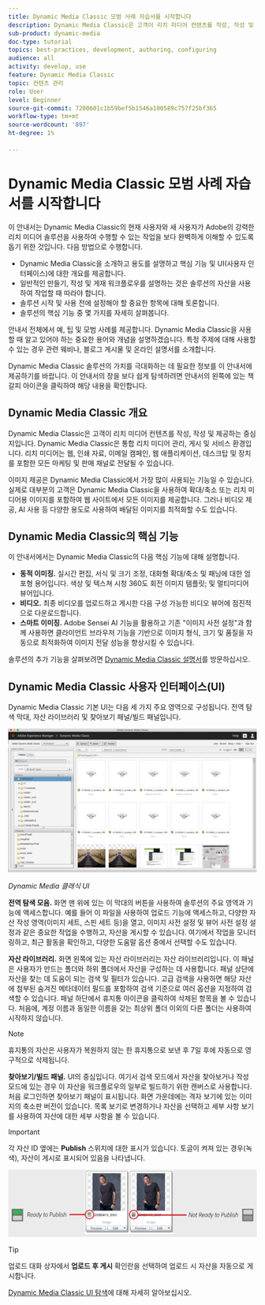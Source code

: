 ```yaml
---
title: Dynamic Media Classic 모범 사례 자습서를 시작합니다
description: Dynamic Media Classic은 고객이 리치 미디어 컨텐츠를 작성, 작성 및 제공하는 중심지입니다. Dynamic Media Classic의 현재 사용자와 새 사용자가 Adobe의 이 강력한 리치 미디어 솔루션을 사용하여 수행할 수 있는 작업을 보다 완벽하게 이해할 수 있도록 이 모범 사례 자습서가 만들어졌습니다. 이 자습서 부분에서는 Dynamic Media Classic이 무엇인지 알아보고 핵심 기능 및 사용자 인터페이스를 간략하게 살펴봅니다.
sub-product: dynamic-media
doc-type: tutorial
topics: best-practices, development, authoring, configuring
audience: all
activity: develop, use
feature: Dynamic Media Classic
topic: 컨텐츠 관리
role: User
level: Beginner
source-git-commit: 7200601c1b59bef5b1546a100589c757f25bf365
workflow-type: tm+mt
source-wordcount: '897'
ht-degree: 1%

---
```



# Dynamic Media Classic 모범 사례 자습서를 시작합니다

이 안내서는 Dynamic Media Classic의 현재 사용자와 새 사용자가 Adobe의 강력한 리치 미디어 솔루션을 사용하여 수행할 수 있는 작업을 보다 완벽하게 이해할 수 있도록 돕기 위한 것입니다. 다음 방법으로 수행합니다.

- Dynamic Media Classic을 소개하고 용도를 설명하고 핵심 기능 및 UI(사용자 인터페이스)에 대한 개요를 제공합니다.
- 일반적인 만들기, 작성 및 게재 워크플로우를 설명하는 것은 솔루션의 자산을 사용하여 작업할 때 따라야 합니다.
- 솔루션 시작 및 사용 전에 설정해야 할 중요한 항목에 대해 토론합니다.
- 솔루션의 핵심 기능 중 몇 가지를 자세히 살펴봅니다.

안내서 전체에서 예, 팁 및 모범 사례를 제공합니다. Dynamic Media Classic을 사용할 때 알고 있어야 하는 중요한 용어와 개념을 설명하겠습니다. 특정 주제에 대해 사용할 수 있는 경우 관련 웨비나, 블로그 게시물 및 온라인 설명서를 소개합니다.

Dynamic Media Classic 솔루션의 가치를 극대화하는 데 필요한 정보를 이 안내서에 제공하기를 바랍니다. 이 안내서의 장을 보다 쉽게 탐색하려면 안내서의 왼쪽에 있는 책갈피 아이콘을 클릭하여 해당 내용을 확인합니다.

## Dynamic Media Classic 개요

Dynamic Media Classic은 고객이 리치 미디어 컨텐츠를 작성, 작성 및 제공하는 중심지입니다. Dynamic Media Classic은 통합 리치 미디어 관리, 게시 및 서비스 환경입니다. 리치 미디어는 웹, 인쇄 자료, 이메일 캠페인, 웹 애플리케이션, 데스크탑 및 장치를 포함한 모든 마케팅 및 판매 채널로 전달될 수 있습니다.

이미지 제공은 Dynamic Media Classic에서 가장 많이 사용되는 기능일 수 있습니다. 실제로 대부분의 고객은 Dynamic Media Classic을 사용하여 확대/축소 또는 리치 미디어용 이미지를 포함하여 웹 사이트에서 모든 이미지를 제공합니다. 그러나 비디오 제공, AI 사용 등 다양한 용도로 사용하여 배달된 이미지를 최적화할 수도 있습니다.

## Dynamic Media Classic의 핵심 기능

이 안내서에서는 Dynamic Media Classic의 다음 핵심 기능에 대해 설명합니다.

- **동적 이미징.** 실시간 편집, 서식 및 크기 조정, 대화형 확대/축소 및 패닝에 대한 엄포형 용어입니다. 색상 및 텍스쳐 시청 360도 회전 이미지 템플릿; 및 멀티미디어 뷰어입니다.
- **비디오.** 최종 비디오를 업로드하고 게시한 다음 구성 가능한 비디오 뷰어에 점진적으로 다운로드합니다.
- **스마트 이미징.** Adobe Sensei AI 기능을 활용하고 기존 &quot;이미지 사전 설정&quot;과 함께 사용하면 클라이언트 브라우저 기능을 기반으로 이미지 형식, 크기 및 품질을 자동으로 최적화하여 이미지 전달 성능을 향상시킬 수 있습니다.

솔루션의 추가 기능을 살펴보려면 [Dynamic Media Classic 설명서](https://experienceleague.adobe.com/docs/dynamic-media-classic/using/intro/introduction.html)를 방문하십시오.

## Dynamic Media Classic 사용자 인터페이스(UI)

Dynamic Media Classic 기본 UI는 다음 세 가지 주요 영역으로 구성됩니다. 전역 탐색 막대, 자산 라이브러리 및 찾아보기 패널/빌드 패널입니다.

![이미지](assets/overview/overview-dmc-ui-ew.png)

_Dynamic Media 클래식 UI_

**전역 탐색 모음.** 화면 맨 위에 있는 이 막대의 버튼을 사용하여 솔루션의 주요 영역과 기능에 액세스합니다. 예를 들어 이 파일을 사용하여 업로드 기능에 액세스하고, 다양한 자산 작성 영역(이미지 세트, 스핀 세트 등)을 열고, 이미지 사전 설정 및 뷰어 사전 설정 설정과 같은 중요한 작업을 수행하고, 자산을 게시할 수 있습니다. 여기에서 작업을 모니터링하고, 최근 활동을 확인하고, 다양한 도움말 옵션 중에서 선택할 수도 있습니다.

**자산 라이브러리.** 화면 왼쪽에 있는 자산 라이브러리는 자산 라이브러리입니다. 이 패널은 사용자가 만드는 폴더와 하위 폴더에서 자산을 구성하는 데 사용합니다. 패널 상단에 자산을 찾는 데 도움이 되는 검색 및 필터가 있습니다. 고급 검색을 사용하면 해당 자산에 첨부된 숨겨진 메타데이터 필드를 포함하여 검색 기준으로 여러 옵션을 지정하여 검색할 수 있습니다. 패널 하단에서 휴지통 아이콘을 클릭하여 삭제된 항목을 볼 수 있습니다. 처음에, 계정 이름과 동일한 이름을 갖는 최상위 폴더 이외의 다른 폴더는 사용하여 시작하지 않습니다.

>[!NOTE]
>
>휴지통의 자산은 사용자가 복원하지 않는 한 휴지통으로 보낸 후 7일 후에 자동으로 영구적으로 삭제됩니다.

**찾아보기/빌드 패널.** UI의 중심입니다. 여기서 검색 모드에서 자산을 찾아보거나 작성 모드에 있는 경우 이 자산을 워크플로우의 일부로 빌드하기 위한 캔버스로 사용합니다. 처음 로그인하면 찾아보기 패널이 표시됩니다. 화면 가운데에는 격자 보기에 있는 이미지의 축소판 버전이 있습니다. 목록 보기로 변경하거나 자산을 선택하고 세부 사항 보기를 사용하여 자산에 대한 세부 사항을 볼 수 있습니다.

>[!IMPORTANT]
>
>각 자산 ID 옆에는 **Publish** 스위치에 대한 표시가 있습니다. 토글이 켜져 있는 경우(녹색), 자산이 게시로 표시되어 있음을 나타냅니다.

![이미지](assets/overview/overview-mark-for-publish.png)

>[!TIP]
>
>업로드 대화 상자에서 **업로드 후 게시** 확인란을 선택하여 업로드 시 자산을 자동으로 게시합니다.

[Dynamic Media Classic UI 탐색](https://experienceleague.adobe.com/docs/dynamic-media-classic/using/getting-started/navigation-basics.html)에 대해 자세히 알아보십시오.
